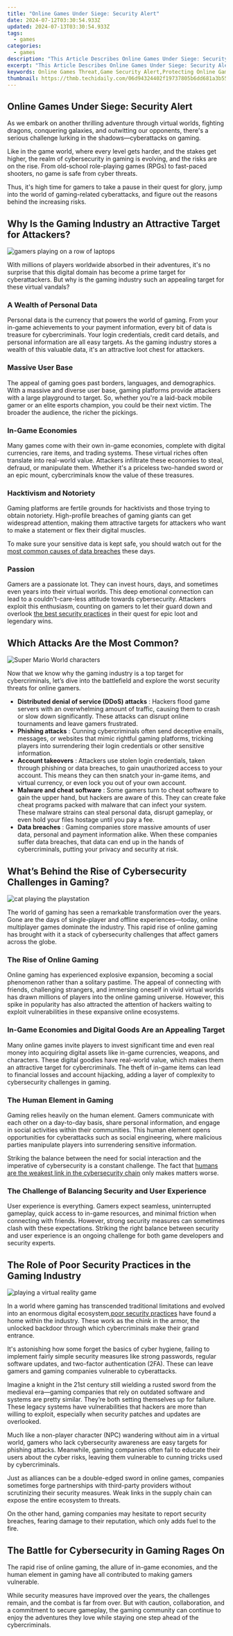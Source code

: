 ```yaml
---
title: "Online Games Under Siege: Security Alert"
date: 2024-07-12T03:30:54.933Z
updated: 2024-07-13T03:30:54.933Z
tags:
  - games
categories:
  - games
description: "This Article Describes Online Games Under Siege: Security Alert"
excerpt: "This Article Describes Online Games Under Siege: Security Alert"
keywords: Online Games Threat,Game Security Alert,Protecting Online Gaming,Cybersecurity in Games,Defend Online Gaming,Secure Digital Games,Gaming Security Warning
thumbnail: https://thmb.techidaily.com/06d94324402f19737805b6dd681a3b55315b5b4572a08bdb43f1ad90737fa0c7.jpg
---
```


## Online Games Under Siege: Security Alert

 As we embark on another thrilling adventure through virtual worlds, fighting dragons, conquering galaxies, and outwitting our opponents, there's a serious challenge lurking in the shadows—cyberattacks on gaming.

 Like in the game world, where every level gets harder, and the stakes get higher, the realm of cybersecurity in gaming is evolving, and the risks are on the rise. From old-school role-playing games (RPGs) to fast-paced shooters, no game is safe from cyber threats.

 Thus, it's high time for gamers to take a pause in their quest for glory, jump into the world of gaming-related cyberattacks, and figure out the reasons behind the increasing risks.

## Why Is the Gaming Industry an Attractive Target for Attackers?

![gamers playing on a row of laptops](https://static1.makeuseofimages.com/wordpress/wp-content/uploads/2023/09/man-playing-games-on-laptop.jpg)

 With millions of players worldwide absorbed in their adventures, it's no surprise that this digital domain has become a prime target for cyberattackers. But why is the gaming industry such an appealing target for these virtual vandals?

### A Wealth of Personal Data

 Personal data is the currency that powers the world of gaming. From your in-game achievements to your payment information, every bit of data is treasure for cybercriminals. Your login credentials, credit card details, and personal information are all easy targets. As the gaming industry stores a wealth of this valuable data, it's an attractive loot chest for attackers.

### Massive User Base

 The appeal of gaming goes past borders, languages, and demographics. With a massive and diverse user base, gaming platforms provide attackers with a large playground to target. So, whether you're a laid-back mobile gamer or an elite esports champion, you could be their next victim. The broader the audience, the richer the pickings.

### In-Game Economies

 Many games come with their own in-game economies, complete with digital currencies, rare items, and trading systems. These virtual riches often translate into real-world value. Attackers infiltrate these economies to steal, defraud, or manipulate them. Whether it's a priceless two-handed sword or an epic mount, cybercriminals know the value of these treasures.

### Hacktivism and Notoriety

 Gaming platforms are fertile grounds for hacktivists and those trying to obtain notoriety. High-profile breaches of gaming giants can get widespread attention, making them attractive targets for attackers who want to make a statement or flex their digital muscles.

 To make sure your sensitive data is kept safe, you should watch out for the [most common causes of data breaches](https://www.makeuseof.com/common-causes-data-breaches/) these days.

### Passion

 Gamers are a passionate lot. They can invest hours, days, and sometimes even years into their virtual worlds. This deep emotional connection can lead to a couldn't-care-less attitude towards cybersecurity. Attackers exploit this enthusiasm, counting on gamers to let their guard down and overlook [the best security practices](https://www.makeuseof.com/tag/change-your-bad-habits-your-data-will-be-more-secure/) in their quest for epic loot and legendary wins.

## Which Attacks Are the Most Common?

![Super Mario World characters](https://static1.makeuseofimages.com/wordpress/wp-content/uploads/2023/09/super-mario-world-characters.jpg)

 Now that we know why the gaming industry is a top target for cybercriminals, let’s dive into the battlefield and explore the worst security threats for online gamers.

* **Distributed denial of service (DDoS) attacks** : Hackers flood game servers with an overwhelming amount of traffic, causing them to crash or slow down significantly. These attacks can disrupt online tournaments and leave gamers frustrated.
* **Phishing attacks** : Cunning cybercriminals often send deceptive emails, messages, or websites that mimic rightful gaming platforms, tricking players into surrendering their login credentials or other sensitive information.
* **Account takeovers** : Attackers use stolen login credentials, taken through phishing or data breaches, to gain unauthorized access to your account. This means they can then snatch your in-game items, and virtual currency, or even lock you out of your own account.
* **Malware and cheat software** : Some gamers turn to cheat software to gain the upper hand, but hackers are aware of this. They can create fake cheat programs packed with malware that can infect your system. These malware strains can steal personal data, disrupt gameplay, or even hold your files hostage until you pay a fee.
* **Data breaches** : Gaming companies store massive amounts of user data, personal and payment information alike. When these companies suffer data breaches, that data can end up in the hands of cybercriminals, putting your privacy and security at risk.

## What’s Behind the Rise of Cybersecurity Challenges in Gaming?

![cat playing the playstation](https://static1.makeuseofimages.com/wordpress/wp-content/uploads/2023/09/cat-with-a-gamepad.jpg)

 The world of gaming has seen a remarkable transformation over the years. Gone are the days of single-player and offline experiences—today, online multiplayer games dominate the industry. This rapid rise of online gaming has brought with it a stack of cybersecurity challenges that affect gamers across the globe.

### The Rise of Online Gaming

 Online gaming has experienced explosive expansion, becoming a social phenomenon rather than a solitary pastime. The appeal of connecting with friends, challenging strangers, and immersing oneself in vivid virtual worlds has drawn millions of players into the online gaming universe. However, this spike in popularity has also attracted the attention of hackers waiting to exploit vulnerabilities in these expansive online ecosystems.

### In-Game Economies and Digital Goods Are an Appealing Target

 Many online games invite players to invest significant time and even real money into acquiring digital assets like in-game currencies, weapons, and characters. These digital goodies have real-world value, which makes them an attractive target for cybercriminals. The theft of in-game items can lead to financial losses and account hijacking, adding a layer of complexity to cybersecurity challenges in gaming.

### The Human Element in Gaming

 Gaming relies heavily on the human element. Gamers communicate with each other on a day-to-day basis, share personal information, and engage in social activities within their communities. This human element opens opportunities for cyberattacks such as social engineering, where malicious parties manipulate players into surrendering sensitive information.

 Striking the balance between the need for social interaction and the imperative of cybersecurity is a constant challenge. The fact that [humans are the weakest link in the cybersecurity chain](https://www.makeuseof.com/people-weakest-link-in-cybersecurity/) only makes matters worse.

### The Challenge of Balancing Security and User Experience

 User experience is everything. Gamers expect seamless, uninterrupted gameplay, quick access to in-game resources, and minimal friction when connecting with friends. However, strong security measures can sometimes clash with these expectations. Striking the right balance between security and user experience is an ongoing challenge for both game developers and security experts.

## The Role of Poor Security Practices in the Gaming Industry
![playing a virtual reality game](https://static1.makeuseofimages.com/wordpress/wp-content/uploads/2023/09/man-wearing-vr-set.jpg)

 In a world where gaming has transcended traditional limitations and evolved into an enormous digital ecosystem,[poor security practices](https://www.makeuseof.com/tag/change-your-bad-habits-your-data-will-be-more-secure/) have found a home within the industry. These work as the chink in the armor, the unlocked backdoor through which cybercriminals make their grand entrance.

 It's astonishing how some forget the basics of cyber hygiene, failing to implement fairly simple security measures like strong passwords, regular software updates, and two-factor authentication (2FA). These can leave gamers and gaming companies vulnerable to cyberattacks.

 Imagine a knight in the 21st century still wielding a rusted sword from the medieval era—gaming companies that rely on outdated software and systems are pretty similar. They’re both setting themselves up for failure. These legacy systems have vulnerabilities that hackers are more than willing to exploit, especially when security patches and updates are overlooked.

 Much like a non-player character (NPC) wandering without aim in a virtual world, gamers who lack cybersecurity awareness are easy targets for phishing attacks. Meanwhile, gaming companies often fail to educate their users about the cyber risks, leaving them vulnerable to cunning tricks used by cybercriminals.

 Just as alliances can be a double-edged sword in online games, companies sometimes forge partnerships with third-party providers without scrutinizing their security measures. Weak links in the supply chain can expose the entire ecosystem to threats.

 On the other hand, gaming companies may hesitate to report security breaches, fearing damage to their reputation, which only adds fuel to the fire.

## The Battle for Cybersecurity in Gaming Rages On

 The rapid rise of online gaming, the allure of in-game economies, and the human element in gaming have all contributed to making gamers vulnerable.

 While security measures have improved over the years, the challenges remain, and the combat is far from over. But with caution, collaboration, and a commitment to secure gameplay, the gaming community can continue to enjoy the adventures they love while staying one step ahead of the cybercriminals.


<ins class="adsbygoogle"
     style="display:block"
     data-ad-format="autorelaxed"
     data-ad-client="ca-pub-7571918770474297"
     data-ad-slot="1223367746"></ins>



<ins class="adsbygoogle"
     style="display:block"
     data-ad-client="ca-pub-7571918770474297"
     data-ad-slot="8358498916"
     data-ad-format="auto"
     data-full-width-responsive="true"></ins>




